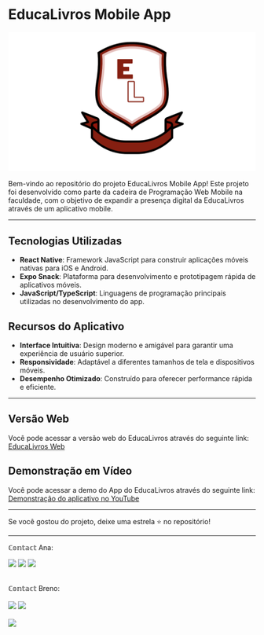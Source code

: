 # EducaLivros Mobile App

![EducaLivros Logo](https://github.com/ashtarts/project4-pwm/blob/main/app-escola/assets/LogoEL.png?raw=true) 

Bem-vindo ao repositório do projeto EducaLivros Mobile App! Este projeto foi desenvolvido como parte da cadeira de Programação Web Mobile na faculdade, com o objetivo de expandir a presença digital da EducaLivros através de um aplicativo mobile.


---


## Tecnologias Utilizadas

- **React Native**: Framework JavaScript para construir aplicações móveis nativas para iOS e Android.
- **Expo Snack**: Plataforma para desenvolvimento e prototipagem rápida de aplicativos móveis.
- **JavaScript/TypeScript**: Linguagens de programação principais utilizadas no desenvolvimento do app.

## Recursos do Aplicativo

- **Interface Intuitiva**: Design moderno e amigável para garantir uma experiência de usuário superior.
- **Responsividade**: Adaptável a diferentes tamanhos de tela e dispositivos móveis.
- **Desempenho Otimizado**: Construído para oferecer performance rápida e eficiente.

---


## Versão Web

Você pode acessar a versão web do EducaLivros através do seguinte link: [EducaLivros Web](https://project2-html-seven.vercel.app/)

## Demonstração em Vídeo

Você pode acessar a demo do App do EducaLivros através do seguinte link:  [Demonstração do aplicativo no YouTube](https://youtu.be/STXu6dJC38s)

---

Se você gostou do projeto, deixe uma estrela ⭐ no repositório!

---



ℂ𝕠𝕟𝕥𝕒𝕔𝕥 Ana:

<a href="https://www.instagram.com/ashtarts" target="blank"><img src="https://img.shields.io/badge/Instagram-E4405F?style=for-the-badge&logo=instagram&logoColor=white" target="blank"></a>
<a href="mailto:anavildb@gmail.com" target="blank"><img src="https://img.shields.io/badge/Gmail-D14836?style=for-the-badge&logo=gmail&logoColor=white" target="blank"></a>
<a href="https://www.linkedin.com/in/ana-lira-1103b7246/" target="blank"><img src="https://img.shields.io/badge/LinkedIn-0077B5?style=for-the-badge&logo=linkedin&logoColor=white" target="blank"></a>
<div>
  <br>
ℂ𝕠𝕟𝕥𝕒𝕔𝕥 Breno:
   <br>
   <br>
<a href="https://www.instagram.com/brenooliveirar" target="blank"><img src="https://img.shields.io/badge/Instagram-E4405F?style=for-the-badge&logo=instagram&logoColor=white" target="blank"></a>
<a href="mailto:breno.rodrigues.2705@gmail.com" target="blank"><img src="https://img.shields.io/badge/Gmail-D14836?style=for-the-badge&logo=gmail&logoColor=white" target="blank"></a>
<div>
 <br>
<img src="https://github.com/ashtarts/Programacao3/assets/101262493/f2013538-29ee-4ab8-9d0b-4780f9811503" width="50" />



